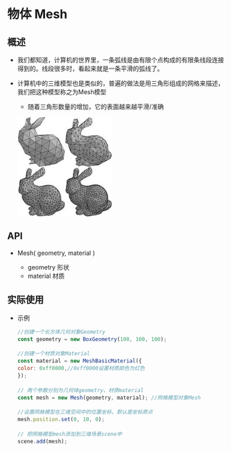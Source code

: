 # 物体 Mesh

## 概述

+ 我们都知道，计算机的世界里，一条弧线是由有限个点构成的有限条线段连接得到的。线段很多时，看起来就是一条平滑的弧线了。
+ 计算机中的三维模型也是类似的，普遍的做法是用三角形组成的网格来描述，我们把这种模型称之为Mesh模型

  + 随着三角形数量的增加，它的表面越来越平滑/准确

  ![Mesh模型](images/Mesh模型.jpg)

## API

+ Mesh( geometry, material )

  + geometry 形状
  + material 材质

## 实际使用

+ 示例

  ```js
  //创建一个长方体几何对象Geometry
  const geometry = new BoxGeometry(100, 100, 100);

  //创建一个材质对象Material
  const material = new MeshBasicMaterial({
  color: 0xff0000,//0xff0000设置材质颜色为红色
  });

  // 两个参数分别为几何体geometry、材质material
  const mesh = new Mesh(geometry, material); //网格模型对象Mesh

  //设置网格模型在三维空间中的位置坐标，默认是坐标原点
  mesh.position.set(0, 10, 0);

  // 把网格模型mesh添加到三维场景scene中
  scene.add(mesh);
  ```
